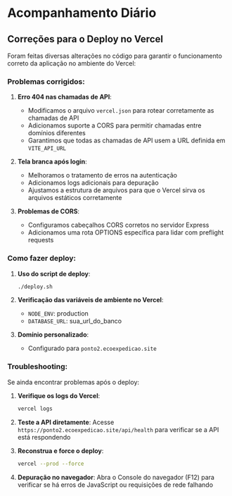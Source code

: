 # Acompanhamento Diário

## Correções para o Deploy no Vercel

Foram feitas diversas alterações no código para garantir o funcionamento correto da aplicação no ambiente do Vercel:

### Problemas corrigidos:

1. **Erro 404 nas chamadas de API**:
   - Modificamos o arquivo `vercel.json` para rotear corretamente as chamadas de API
   - Adicionamos suporte a CORS para permitir chamadas entre domínios diferentes
   - Garantimos que todas as chamadas de API usem a URL definida em `VITE_API_URL`

2. **Tela branca após login**:
   - Melhoramos o tratamento de erros na autenticação
   - Adicionamos logs adicionais para depuração
   - Ajustamos a estrutura de arquivos para que o Vercel sirva os arquivos estáticos corretamente

3. **Problemas de CORS**:
   - Configuramos cabeçalhos CORS corretos no servidor Express
   - Adicionamos uma rota OPTIONS específica para lidar com preflight requests

### Como fazer deploy:

1. **Uso do script de deploy**:
   ```bash
   ./deploy.sh
   ```

2. **Verificação das variáveis de ambiente no Vercel**:
   - `NODE_ENV`: production
   - `DATABASE_URL`: sua_url_do_banco

3. **Domínio personalizado**:
   - Configurado para `ponto2.ecoexpedicao.site`

### Troubleshooting:

Se ainda encontrar problemas após o deploy:

1. **Verifique os logs do Vercel**:
   ```bash
   vercel logs
   ```

2. **Teste a API diretamente**:
   Acesse `https://ponto2.ecoexpedicao.site/api/health` para verificar se a API está respondendo

3. **Reconstrua e force o deploy**:
   ```bash
   vercel --prod --force
   ```

4. **Depuração no navegador**:
   Abra o Console do navegador (F12) para verificar se há erros de JavaScript ou requisições de rede falhando
